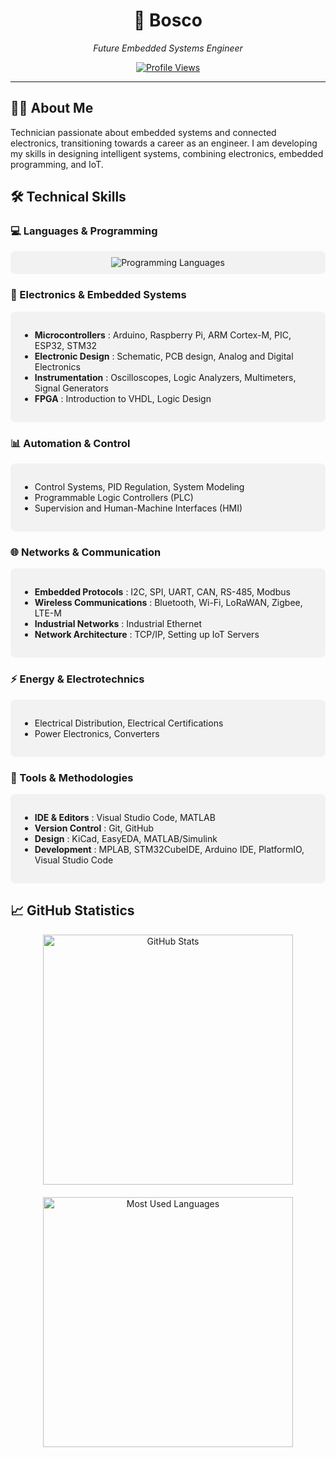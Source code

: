 <div align="center">
  <h1>🚀 Bosco</h1>
  <p><em>Future Embedded Systems Engineer</em></p>
  
  [![Profile Views](https://komarev.com/ghpvc/?username=bosco-drg&color=brightgreen&style=flat-square)](https://github.com/bosco-drg)
</div>

---

## 👨‍💻 About Me

<div>
Technician passionate about embedded systems and connected electronics, transitioning towards a career as an engineer. I am developing my skills in designing intelligent systems, combining electronics, embedded programming, and IoT.
</div>

## 🛠️ Technical Skills

### 💻 Languages & Programming
<div align="center" style="padding: 10px; background-color: rgba(50, 50, 50, 0.05); border-radius: 8px; margin: 10px 0;">
  <img src="https://skillicons.dev/icons?i=c,cpp,cs,python,js,html,css" alt="Programming Languages" />
</div>

### 🔌 Electronics & Embedded Systems
<div style="background-color: rgba(50, 50, 50, 0.05); border-radius: 8px; padding: 15px; margin: 10px 0;">
  <ul>
      <li><b>Microcontrollers</b> : Arduino, Raspberry Pi, ARM Cortex-M, PIC, ESP32, STM32</li>
      <li><b>Electronic Design</b> : Schematic, PCB design, Analog and Digital Electronics</li>
      <li><b>Instrumentation</b> : Oscilloscopes, Logic Analyzers, Multimeters, Signal Generators</li>
      <li><b>FPGA</b> : Introduction to VHDL, Logic Design</li>
  </ul>
</div>

### 📊 Automation & Control
<div style="background-color: rgba(50, 50, 50, 0.05); border-radius: 8px; padding: 15px; margin: 10px 0;">
  <ul>
      <li>Control Systems, PID Regulation, System Modeling</li>
      <li>Programmable Logic Controllers (PLC)</li>
      <li>Supervision and Human-Machine Interfaces (HMI)</li>
  </ul>
</div>

### 🌐 Networks & Communication
<div style="background-color: rgba(50, 50, 50, 0.05); border-radius: 8px; padding: 15px; margin: 10px 0;">
  <ul>
      <li><b>Embedded Protocols</b> : I2C, SPI, UART, CAN, RS-485, Modbus</li>
      <li><b>Wireless Communications</b> : Bluetooth, Wi-Fi, LoRaWAN, Zigbee, LTE-M</li>
      <li><b>Industrial Networks</b> : Industrial Ethernet</li>
      <li><b>Network Architecture</b> : TCP/IP, Setting up IoT Servers</li>
  </ul>
</div>

### ⚡ Energy & Electrotechnics
<div style="background-color: rgba(50, 50, 50, 0.05); border-radius: 8px; padding: 15px; margin: 10px 0;">
  <ul>
      <li>Electrical Distribution, Electrical Certifications</li>
      <li>Power Electronics, Converters</li>
  </ul>
</div>

### 🔧 Tools & Methodologies
<div style="background-color: rgba(50, 50, 50, 0.05); border-radius: 8px; padding: 15px; margin: 10px 0;">
  <ul>
      <li><b>IDE & Editors</b> : Visual Studio Code, MATLAB</li>
      <li><b>Version Control</b> : Git, GitHub</li>
      <li><b>Design</b> : KiCad, EasyEDA, MATLAB/Simulink</li>
      <li><b>Development</b> : MPLAB, STM32CubeIDE, Arduino IDE, PlatformIO, Visual Studio Code</li>
  </ul>
</div>

## 📈 GitHub Statistics

<div align="center" style="display: flex; flex-wrap: wrap; justify-content: center; gap: 10px;">
  <div style="display: flex; flex-direction: column; align-items: center; gap: 20px;">
    <img src="https://github-readme-stats.vercel.app/api?username=bosco-drg&show_icons=true&theme=graywhite&hide_border=true" width="400px" alt="GitHub Stats"/>
    <img src="https://github-readme-stats.vercel.app/api/top-langs/?username=bosco-drg&layout=compact&theme=graywhite&hide_border=true" width="400px" alt="Most Used Languages"/>
  </div>
</div>

[def]: https://img.shields.io/badge/Blog-FF5722?style=for-the-badge&logo=blogger&logoColor=whit
[def2]: https://skillicons.dev/icons?i=c,cpp,python,js,html,cs
